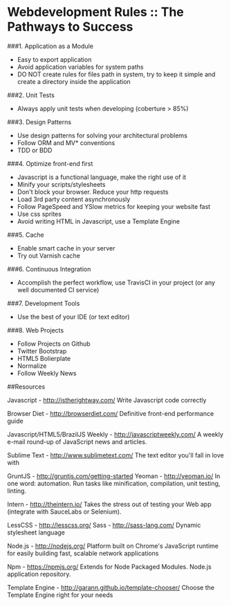 Webdevelopment Rules :: The Pathways to Success
======================

###1. Application as a Module
  * Easy to export application
  * Avoid application variables for system paths
  * DO NOT create rules for files path in system, try to keep it simple and create a directory inside the application

###2. Unit Tests
  * Always apply unit tests when developing (coberture > 85%)

###3. Design Patterns
  * Use design patterns for solving your architectural problems
  * Follow ORM and MV* conventions
  * TDD or BDD

###4. Optimize front-end first 
  * Javascript is a functional language, make the right use of it
  * Minify your scripts/stylesheets
  * Don't block your browser. Reduce your http requests
  * Load 3rd party content asynchronously
  * Follow PageSpeed and YSlow metrics for keeping your website fast
  * Use css sprites
  * Avoid writing HTML in Javascript, use a Template Engine

###5. Cache
  * Enable smart cache in your server
  * Try out Varnish cache

###6. Continuous Integration
  * Accomplish the perfect workflow, use TravisCI in your project (or any well documented CI service)

###7. Development Tools
  * Use the best of your IDE (or text editor)

###8. Web Projects
  * Follow Projects on Github
  * Twitter Bootstrap
  * HTML5 Bolierplate
  * Normalize
  * Follow Weekly News
  

##Resources

Javascript - http://jstherightway.com/
Write Javascript code correctly

Browser Diet - http://browserdiet.com/
Definitive front-end performance guide

Javascript/HTML5/BrazilJS Weekly - http://javascriptweekly.com/
A weekly e-mail round-up of JavaScript news and articles.

Sublime Text - http://www.sublimetext.com/
The text editor you'll fall in love with

GruntJS - http://gruntjs.com/getting-started
Yeoman - http://yeoman.io/
In one word: automation. Run tasks like minification, compilation, unit testing, linting.

Intern - http://theintern.io/
Takes the stress out of testing your Web app (integrate with SauceLabs or Selenium).

LessCSS - http://lesscss.org/
Sass - http://sass-lang.com/
Dynamic stylesheet language

Node.js - http://nodejs.org/
Platform built on Chrome's JavaScript runtime for easily building fast, scalable network applications

Npm - https://npmjs.org/
Extends for Node Packaged Modules. Node.js application repository.

Template Engine - http://garann.github.io/template-chooser/
Choose the Template Engine right for your needs
